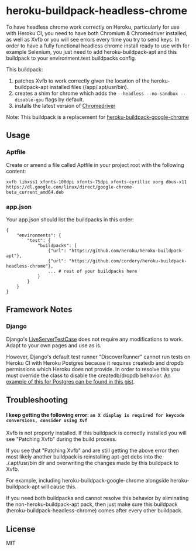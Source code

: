 # heroku-buildpack-headless-chrome

To have headless chrome work correctly on Heroku, particularly
for use with Heroku CI, you need to have
both Chromium & Chromedriver installed, as well as Xvfb or you
will see errors every time you try to send keys.  In order to
have a fully functional headless chrome install ready to
use with for example Selenium, you just need to add
heroku-buildpack-apt and this buildpack to your
environment.test.buildpacks config.


This buildpack:

1. patches Xvfb to work correctly given the location of the
heroku-buildpack-apt installed files (/app/.apt/usr/bin).
2. creates a shim for chrome which adds the `--headless --no-sandbox --disable-gpu` flags by default.
3. installs the latest version of [Chromedriver](https://sites.google.com/a/chromium.org/chromedriver/)

Note:  This buildpack is a replacement for [heroku-buildpack-google-chrome](https://github.com/heroku/heroku-buildpack-google-chrome)

## Usage

### Aptfile

Create or amend a file called Aptfile in your project root with the following content:

    xvfb libxss1 xfonts-100dpi xfonts-75dpi xfonts-cyrillic xorg dbus-x11
    https://dl.google.com/linux/direct/google-chrome-beta_current_amd64.deb

### app.json

Your app.json should list the buildpacks in this order:

    {
        "environments": {
            "test": {
                "buildpacks": [
                    {"url": "https://github.com/heroku/heroku-buildpack-apt"},
                    {"url": "https://github.com/cordery/heroku-buildpack-headless-chrome"},
                    ... # rest of your buildpacks here
                }
            }
        }
    }

## Framework Notes

### Django

Django's [LiveServerTestCase](https://docs.djangoproject.com/en/dev/topics/testing/tools/#django.test.LiveServerTestCase) does not require any modifications to work.  Adapt to your own pages and use as is.

However, Django's default test runner "DiscoverRunner" cannot run tests on Heroku CI with Heroku Postgres because it requires createdb and dropdb permissions which Heroku does not provide.  In order to resolve this you must override the class to disable the createdb/dropdb behavior.  [An example of this for Postgres can be found in this gist](https://gist.github.com/cordery/d52d9ba44541fabaf4b012f4e62d675b).

## Troubleshooting
#### I keep getting the following error: `an X display is required for keycode conversions, consider using Xvf`
Xvfb is not properly installed.  If this buildpack is correctly installed
you will see "Patching Xvfb" during the build process.

If you see that "Patching Xvfb" and are still getting the
above error then most likely another buildpack is
reinstalling apt-get debs into the ./.apt/usr/bin dir
and overwriting the changes made by this buildpack to Xvfb.

For example, including heroku-buildpack-google-chrome alongside
heroku-buildpack-apt will cause this.

If you need both buildpacks and
cannot resolve this behavior by eliminating the non-heroku-buildpack-apt pack, then just make sure
this buildpack (heroku-buildpack-headless-chrome) comes after every other buildpack.

## License

MIT
